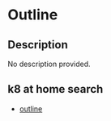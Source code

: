 # Outline

## Description

No description provided.

## k8 at home search

- [outline](https://nanne.dev/k8s-at-home-search/#/outline)
